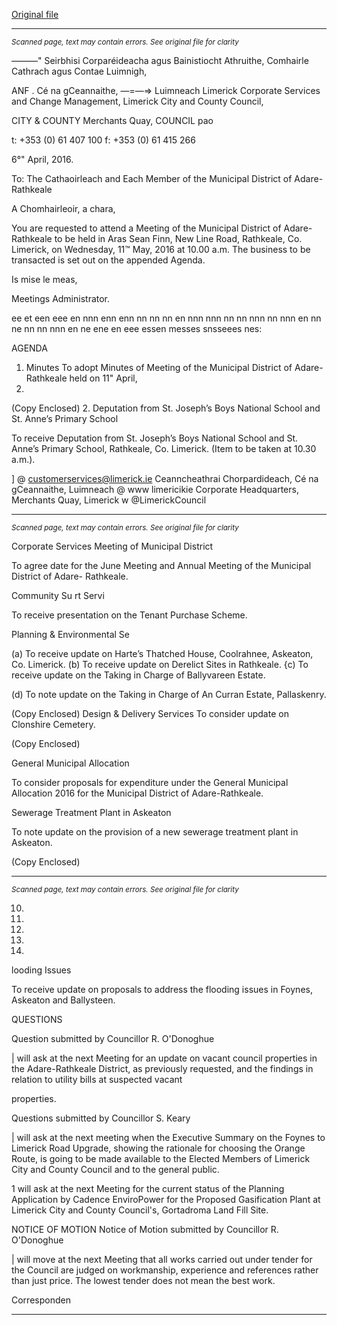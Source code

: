 [Original file](https://www.limerick.ie/sites/default/files/media/documents/2017-06/Agenda%20-%20Municipal%20District%20of%20Adare-Rathkeale%20-%2011th%20May%202016.pdf)

---
*<small>Scanned page, text may contain errors. See original file for clarity</small>*  

_—_——" Seirbhisi Corparéideacha agus Bainistiocht Athruithe,
Comhairle Cathrach agus Contae Luimnigh,

ANF . Cé na gCeannaithe,
—=—=> Luimneach
Limerick Corporate Services and Change Management,
Limerick City and County Council,

CITY & COUNTY Merchants Quay,
COUNCIL pao

t: +353 (0) 61 407 100
f: +353 (0) 61 415 266

6°" April, 2016.

To: The Cathaoirleach and Each Member of the Municipal District of Adare-Rathkeale

A Chomhairleoir, a chara,

You are requested to attend a Meeting of the Municipal District of Adare-Rathkeale to be held in Aras
Sean Finn, New Line Road, Rathkeale, Co. Limerick, on Wednesday, 11™ May, 2016 at 10.00 a.m. The
business to be transacted is set out on the appended Agenda.

Is mise le meas,

Meetings Administrator.

ee et een eee en nnn enn enn nn nn nn en nnn nnn nn nn nnn nn nnn en nn ne nn nn nnn en ne ene en eee essen messes snsseees nes:

AGENDA
1. Minutes
To adopt Minutes of Meeting of the Municipal District of Adare-Rathkeale held on 11" April,
2016.
(Copy Enclosed)
2. Deputation from St. Joseph’s Boys National School and St. Anne’s Primary School

To receive Deputation from St. Joseph’s Boys National School and St. Anne’s Primary School,
Rathkeale, Co. Limerick. (Item to be taken at 10.30 a.m.).

] @ customerservices@limerick.ie
Ceanncheathrai Chorpardideach, Cé na gCeannaithe, Luimneach @ www limericikie
Corporate Headquarters, Merchants Quay, Limerick w @LimerickCouncil


---
*<small>Scanned page, text may contain errors. See original file for clarity</small>*  

Corporate Services
Meeting of Municipal District

To agree date for the June Meeting and Annual Meeting of the Municipal District of Adare-
Rathkeale.

Community Su rt Servi

To receive presentation on the Tenant Purchase Scheme.

Planning & Environmental Se

(a) To receive update on Harte’s Thatched House, Coolrahnee, Askeaton, Co. Limerick.
(b) To receive update on Derelict Sites in Rathkeale.
{c) To receive update on the Taking in Charge of Ballyvareen Estate.

(d) To note update on the Taking in Charge of An Curran Estate, Pallaskenry.

(Copy Enclosed)
Design & Delivery Services
To consider update on Clonshire Cemetery.

(Copy Enclosed)

General Municipal Allocation

To consider proposals for expenditure under the General Municipal Allocation 2016 for the
Municipal District of Adare-Rathkeale.

Sewerage Treatment Plant in Askeaton

To note update on the provision of a new sewerage treatment plant in Askeaton.

(Copy Enclosed)


---
*<small>Scanned page, text may contain errors. See original file for clarity</small>*  

10.

11.

12.

13.

14.

looding Issues

To receive update on proposals to address the flooding issues in Foynes, Askeaton and
Ballysteen.

QUESTIONS

Question submitted by Councillor R. O'Donoghue

| will ask at the next Meeting for an update on vacant council properties in the Adare-Rathkeale
District, as previously requested, and the findings in relation to utility bills at suspected vacant

properties.

Questions submitted by Councillor S. Keary

| will ask at the next meeting when the Executive Summary on the Foynes to Limerick Road
Upgrade, showing the rationale for choosing the Orange Route, is going to be made available to
the Elected Members of Limerick City and County Council and to the general public.

1 will ask at the next Meeting for the current status of the Planning Application by Cadence
EnviroPower for the Proposed Gasification Plant at Limerick City and County Council's,
Gortadroma Land Fill Site.

NOTICE OF MOTION
Notice of Motion submitted by Councillor R. O'Donoghue

| will move at the next Meeting that all works carried out under tender for the Council are judged
on workmanship, experience and references rather than just price. The lowest tender does not
mean the best work.

Corresponden


---
